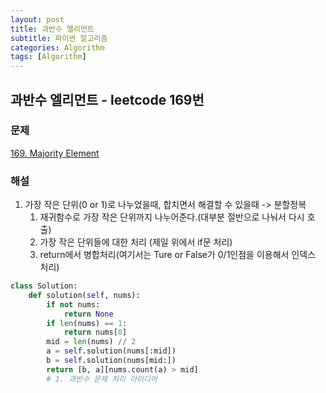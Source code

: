 ```yaml
---
layout: post
title: 과반수 엘리먼트
subtitle: 파이썬 알고리즘 
categories: Algorithm
tags: [Algorithm]
---
```

## 과반수 엘리먼트 - leetcode 169번

### 문제
[169. Majority Element](https://leetcode.com/problems/majority-element/)

### 해설
1. 가장 작은 단위(0 or 1)로 나누었을때, 합치면서 해결할 수 있을때 -> 분할정복
   1. 재귀함수로 가장 작은 단위까지 나누어준다.(대부분 절반으로 나눠서 다시 호출)
   2. 가장 작은 단위들에 대한 처리 (제일 위에서 if문 처리)
   3. return에서 병합처리(여기서는 Ture or False가 0/1인점을 이용해서 인덱스 처리)
```python
class Solution:
    def solution(self, nums):
        if not nums:
            return None
        if len(nums) == 1:
            return nums[0]
        mid = len(nums) // 2
        a = self.solution(nums[:mid])
        b = self.solution(nums[mid:])
        return [b, a][nums.count(a) > mid]
        # 1. 과반수 문제 처리 아이디어
```

